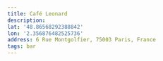 ```yaml
---
title: Café Leonard
description:
lat: '48.86568292388842'
lon: '2.356876482525736'
address: 6 Rue Montgolfier, 75003 Paris, France
tags: bar
---
```

